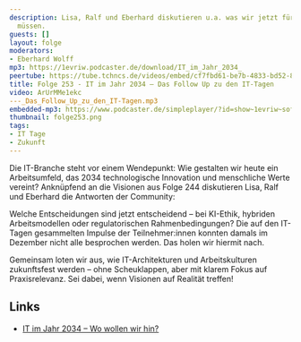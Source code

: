 ```yaml
---
description: Lisa, Ralf und Eberhard diskutieren u.a. was wir jetzt für 2034 umsetzen
  müssen.
guests: []
layout: folge
moderators:
- Eberhard Wolff
mp3: https://1evriw.podcaster.de/download/IT_im_Jahr_2034_
peertube: https://tube.tchncs.de/videos/embed/cf7fbd61-be7b-4833-bd52-8aa4078627e0
title: Folge 253 - IT im Jahr 2034 – Das Follow Up zu den IT-Tagen
video: ArUrMMe1ekc
---_Das_Follow_Up_zu_den_IT-Tagen.mp3
embedded-mp3: https://www.podcaster.de/simpleplayer/?id=show~1evriw~software-architektur-im-stream~pod-4bc88ed0de6fb8604dfd3954b03&v=1741611128
thumbnail: folge253.png
tags:
- IT Tage
- Zukunft
---
```


Die IT-Branche steht vor einem Wendepunkt: Wie gestalten wir heute ein
Arbeitsumfeld, das 2034 technologische Innovation und menschliche
Werte vereint? Anknüpfend an die Visionen aus Folge 244 diskutieren
Lisa, Ralf und Eberhard die Antworten der Community:

Welche Entscheidungen sind jetzt entscheidend – bei KI-Ethik, hybriden
Arbeitsmodellen oder regulatorischen Rahmenbedingungen? Die auf den
IT-Tagen gesammelten Impulse der Teilnehmer:innen konnten damals im
Dezember nicht alle besprochen werden. Das holen wir hiermit nach.

Gemeinsam loten wir aus, wie IT-Architekturen und Arbeitskulturen
zukunftsfest werden – ohne Scheuklappen, aber mit klarem Fokus auf
Praxisrelevanz. Sei dabei, wenn Visionen auf Realität treffen!

## Links

- [IT im Jahr 2034 – Wo wollen wir hin?](/2024/12/10/episode244.html)
